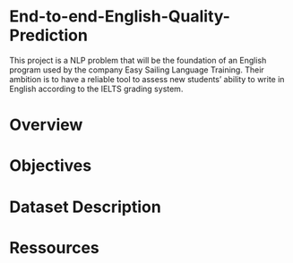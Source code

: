 # End-to-end-English-Quality-Prediction
This project is a NLP problem that will be the foundation of an English program used by the company Easy Sailing Language Training. Their ambition is to have a reliable tool to assess new students’ ability to write in English according to the IELTS grading system.

# Overview
# Objectives
# Dataset Description
# Ressources

